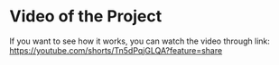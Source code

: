 # Video of the Project

If you want to see how it works, you can watch the video through link:
https://youtube.com/shorts/Tn5dPqjGLQA?feature=share
